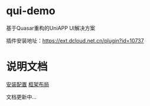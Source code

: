 # qui-demo
基于Quasar重构的UniAPP UI解决方案

插件安装地址：https://ext.dcloud.net.cn/plugin?id=10737

# 说明文档

[安装配置](./.documents/1.安装配置.md)
[框架布局](./.documents/2.框架布局.md)

文档更新中...




